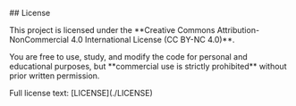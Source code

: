 \## License



This project is licensed under the \*\*Creative Commons Attribution-NonCommercial 4.0 International License (CC BY-NC 4.0)\*\*.



You are free to use, study, and modify the code for personal and educational purposes, but \*\*commercial use is strictly prohibited\*\* without prior written permission.



Full license text: \[LICENSE](./LICENSE)



